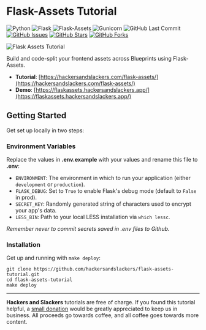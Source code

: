 # Flask-Assets Tutorial

![Python](https://img.shields.io/badge/Python-v3.12-blue.svg?logo=python&longCache=true&logoColor=white&colorB=5e81ac&style=flat-square&colorA=4c566a)
![Flask](https://img.shields.io/badge/Flask-v3.1.1-blue.svg?longCache=true&logo=flask&style=flat-square&logoColor=white&colorB=5e81ac&colorA=4c566a)
![Flask-Assets](https://img.shields.io/badge/Flask--Assets-v2.1.0-blue.svg?longCache=true&logo=flask&style=flat-square&logoColor=white&colorB=5e81ac&colorA=4c566a)
![Gunicorn](https://img.shields.io/badge/Gunicorn-v23.0.0-blue.svg?longCache=true&logo=gunicorn&style=flat-square&logoColor=white&colorB=a3be8c&colorA=4c566a)
![GitHub Last Commit](https://img.shields.io/github/last-commit/google/skia.svg?style=flat-square&colorA=4c566a&colorB=a3be8c&logo=GitHub)
[![GitHub Issues](https://img.shields.io/github/issues/hackersandslackers/flask-assets-tutorial.svg?style=flat-square&colorA=4c566a&logo=GitHub&colorB=ebcb8b)](https://github.com/hackersandslackers/flask-assets-tutorial/issues)
[![GitHub Stars](https://img.shields.io/github/stars/hackersandslackers/flask-assets-tutorial.svg?style=flat-square&colorA=4c566a&logo=GitHub&colorB=ebcb8b)](https://github.com/hackersandslackers/flask-assets-tutorial/stargazers)
[![GitHub Forks](https://img.shields.io/github/forks/hackersandslackers/flask-assets-tutorial.svg?style=flat-square&colorA=4c566a&logo=GitHub&colorB=ebcb8b)](https://github.com/hackersandslackers/flask-assets-tutorial/network)

![Flask Assets Tutorial](https://github.com/hackersandslackers/flask-assets-tutorial/blob/master/.github/flask-assets@2x.jpg?raw=true)

Build and code-split your frontend assets across Blueprints using Flask-Assets.

* **Tutorial**: [https://hackersandslackers.com/flask-assets/](https://hackersandslackers.com/flask-assets/)
* **Demo**: [https://flaskassets.hackersandslackers.app/](https://flaskassets.hackersandslackers.app/)

## Getting Started

Get set up locally in two steps:

### Environment Variables

Replace the values in **.env.example** with your values and rename this file to **.env**:

* `ENVIRONMENT`: The environment in which to run your application (either `development` or `production`).
* `FLASK_DEBUG`: Set to `True` to enable Flask's debug mode (default to `False` in prod).
* `SECRET_KEY`: Randomly generated string of characters used to encrypt your app's data.
* `LESS_BIN`: Path to your local LESS installation via `which lessc`.

*Remember never to commit secrets saved in .env files to Github.*

### Installation

Get up and running with `make deploy`:

```shell
git clone https://github.com/hackersandslackers/flask-assets-tutorial.git
cd flask-assets-tutorial
make deploy
```

-----

**Hackers and Slackers** tutorials are free of charge. If you found this tutorial helpful, a [small donation](https://www.buymeacoffee.com/hackersslackers) would be greatly appreciated to keep us in business. All proceeds go towards coffee, and all coffee goes towards more content.
